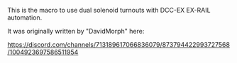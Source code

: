This is the macro to use dual solenoid turnouts with DCC-EX EX-RAIL automation.

It was originally written by "DavidMorph" here:


https://discord.com/channels/713189617066836079/873794422993727568/1004923697586511954


